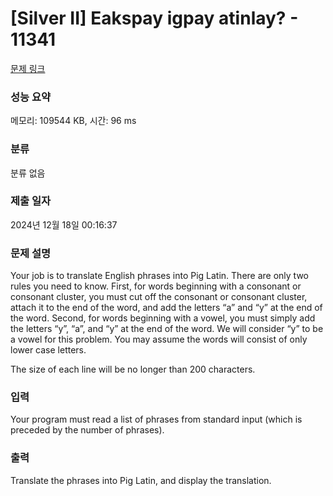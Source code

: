 # [Silver II] Eakspay igpay atinlay? - 11341 

[문제 링크](https://www.acmicpc.net/problem/11341) 

### 성능 요약

메모리: 109544 KB, 시간: 96 ms

### 분류

분류 없음

### 제출 일자

2024년 12월 18일 00:16:37

### 문제 설명

<p>Your job is to translate English phrases into Pig Latin. There are only two rules you need to know. First, for words beginning with a consonant or consonant cluster, you must cut off the consonant or consonant cluster, attach it to the end of the word, and add the letters “a” and “y” at the end of the word. Second, for words beginning with a vowel, you must simply add the letters “y”, “a”, and “y” at the end of the word. We will consider “y” to be a vowel for this problem. You may assume the words will consist of only lower case letters.</p>

<p>The size of each line will be no longer than 200 characters.</p>

### 입력 

 <p>Your program must read a list of phrases from standard input (which is preceded by the number of phrases).</p>

### 출력 

 <p>Translate the phrases into Pig Latin, and display the translation.</p>

